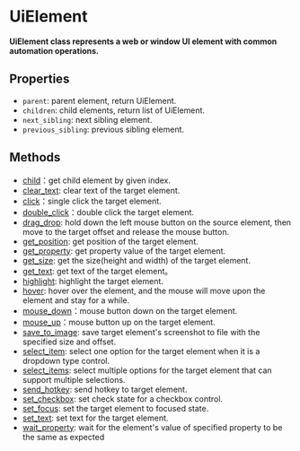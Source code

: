 # UiElement <!-- {docsify-ignore-all} -->
**UiElement class represents a web or window UI element with common automation operations.**  

## Properties

- `parent`: parent element, return UiElement.
- `children`: child elements, return list of UiElement.
- `next_sibling`: next sibling element.
- `previous_sibling`: previous sibling element.

## Methods
- [child](./doc/api/python/uielement/child.md)：get child element by given index.
- [clear_text](./doc/api/python/uielement/clear_text.md): clear text of the target element.
- [click](./doc/api/python/uielement/click.md)：single click the target element.
- [double_click](./doc/api/python/uielement/double_click.md)：double click the target element.
- [drag_drop](./doc/api/python/uielement/drag_drop.md): hold down the left mouse button on the source element, then move to the target offset and release the mouse button.
- [get_position](./doc/api/python/uielement/get_position.md): get position of the target element.
- [get_property](./doc/api/python/uielement/get_property.md): get property value of the target element.  
- [get_size](./doc/api/python/uielement/get_size.md): get the size(height and width) of the target element.
- [get_text](./doc/api/python/uielement/get_text.md): get text of the target element。
- [highlight](./doc/api/python/uielement/highlight.md): highlight the target element.
- [hover](./doc/api/python/uielement/hover.md): hover over the element, and the mouse will move upon the element and stay for a while.
- [mouse_down](./doc/api/python/uielement/mouse_down.md)：mouse button down on the target element.
- [mouse_up](./doc/api/python/uielement/mouse_up.md)：mouse button up on the target element.
- [save_to_image](./doc/api/python/uielement/save_to_image.md): save target element's screenshot to file with the specified size and offset.
- [select_item](./doc/api/python/uielement/select_item.md): select one option for the target element when it is a dropdown type control.
- [select_items](./doc/api/python/uielement/select_items.md): select multiple options for the target element that can support multiple selections.
- [send_hotkey](./doc/api/python/uielement/send_hotkey.md): send hotkey to target element.
- [set_checkbox](./doc/api/python/uielement/set_checkbox.md): set check state for a checkbox control.
- [set_focus](./doc/api/python/uielement/set_focus.md): set the target element to focused state.
- [set_text](./doc/api/python/uielement/set_text.md): set text for the target element.
- [wait_property](./doc/api/python/uielement/wait_property.md): wait for the element's value of specified property to be the same as expected